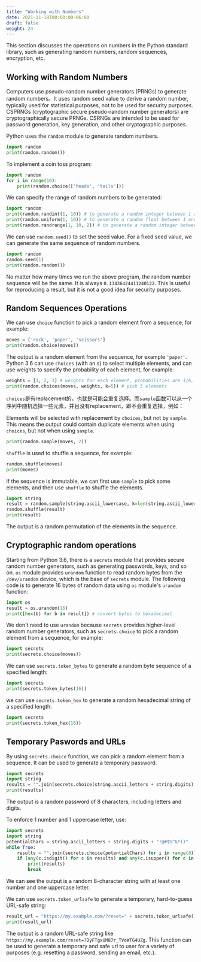 ```yaml
---
title: "Working with Numbers"
date: 2021-11-18T00:00:00-06:00
draft: false
weight: 24
---
```


This section discusses the operations on numbers in the Python standard library, such as generating random numbers, random sequences, encryption, etc.

## Working with Random Numbers

Computers use pseudo-random number generators (PRNGs) to generate random numbers。It uses random seed value to derive a random number, typically used for statistical purposes, not to be used for security purposes. CSPRNGs (cryptographic secure pseudo-random number generators) are cryptographically secure PRNGs. CSRNGs are intended to be used for password generation, key generation, and other cryptographic purposes.

Python uses the `random` module to generate random numbers.

```python
import random
print(random.random())
```

To implement a coin toss program:

```python
import random
for i in range(10):
    print(random.choice(['heads', 'tails']))
```

We can specify the range of random numbers to be generated:

```python
import random
print(random.randint(1, 10)) # to generate a random integer between 1 and 10
print(random.uniform(1, 10)) # to generate a random float between 1 and 10
print(random.randrange(1, 10, 2)) # to generate a random integer between 1 and 10, but skipping even numbers
```

We can use `random.seed()` to set the seed value. For a fixed seed value, we can generate the same sequence of random numbers.

```python
import random
random.seed(1)
print(random.random())
```

No matter how many times we run the above program, the random number sequence will be the same. It is always `0.13436424411240122`. This is useful for reproducing a result, but it is not a good idea for security purposes.

## Random Sequences Operations

 We can use `choice` function to pick a random element from a sequence, for example:

```python
moves = ['rock', 'paper', 'scissors']
print(random.choice(moves))
```

The output is a random element from the sequence, for example `'paper'`. Python 3.6 can use `choices` (with an s) to select multiple elements, and can use weights to specify the probability of each element, for example:

```python
weights = [1, 2, 3] # weights for each element, probabilities are 1/6, 2/6, 3/6
print(random.choices(moves, weights, k=5)) # pick 5 elements
```

`choices`是有replacement的，也就是可能会重复选择。而`sample`函数可以从一个序列中随机选择一些元素，并且没有replacement，即不会重复选择，例如：

Elements will be selected with replacement by `choices`, but not by `sample`. This means the output could contain duplicate elements when using `choices`, but not when using `sample`.

```python
print(random.sample(moves, 2))
```

`shuffle` is used to shuffle a sequence, for example:

```python
random.shuffle(moves)
print(moves)
```

If the sequence is immutable, we can first use `sample` to pick some elements, and then use `shuffle` to shuffle the elements.

```python
import string
result = random.sample(string.ascii_lowercase, k=len(string.ascii_lowercase))
random.shuffle(result)
print(result)
```

The output is a random permutation of the elements in the sequence.

## Cryptographic random operations

Starting from Python 3.6, there is a `secrets` module that provides secure random number generators, such as generating passwords, keys, and so on. `os` module provides `urandom` function to read random bytes from the `/dev/urandom` device, which is the base of `secrets` module. The following code is to generate 16 bytes of random data using `os` module's `urandom` function:

```python
import os
result = os.urandom(16)
print([hex(b) for b in result]) # convert bytes to hexadecimal
```

We don't need to use `urandom` because `secrets` provides higher-level random number generators, such as `secrets.choice` to pick a random element from a sequence, for example:

```python
import secrets
print(secrets.choice(moves))
```

We can use `secrets.token_bytes` to generate a random byte sequence of a specified length:

```python
import secrets
print(secrets.token_bytes(16))
```

we can use `secrets.token_hex` to generate a random hexadecimal string of a specified length:

```python
import secrets
print(secrets.token_hex(16))
```

## Temporary Paswords and URLs

By using `secrets.choice` function, we can pick a random element from a sequence. It can be used to generate a temporary password.

```python
import secrets
import string
results = "".join(secrets.choice(string.ascii_letters + string.digits) for i in range(8)) # generate a random password of 8 characters, including letters and digits
print(results)
```

The output is a random password of 8 characters, including letters and digits.

To enforce 1 number and 1 uppercase letter, use:

```python
import secrets
import string
potentialChars = string.ascii_letters + string.digits + "!@#$%^&*()"
while True:
    results = "".join(secrets.choice(potentialChars) for i in range(8))
    if (any(c.isdigit() for c in results) and any(c.isupper() for c in results)):
        print(results)
        break
```

We can see the output is a random 8-character string with at least one number and one uppercase letter.

We can use `secrets.token_urlsafe` to generate a temporary, hard-to-guess URL-safe string:

```python
result_url = "https://my.example.com/?reset=" + secrets.token_urlsafe(16)
print(result_url)
```

The output is a random URL-safe string like `https://my.example.com/reset=?DyFTgxUM87r_TVoWTG4UZg`. This function can be used to generate a temporary and safe url to user for a variety of purposes (e.g. resetting a password, sending an email, etc.).
